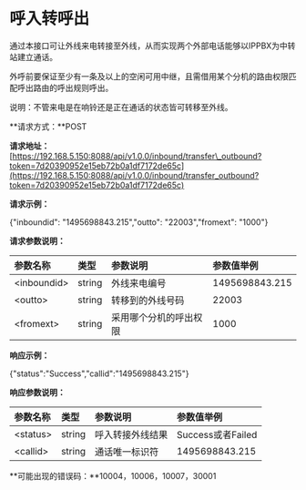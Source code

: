 # 呼入转呼出

通过本接口可让外线来电转接至外线，从而实现两个外部电话能够以IPPBX为中转站建立通话。

外呼前要保证至少有一条及以上的空闲可用中继，且需借用某个分机的路由权限匹配呼出路由的呼出规则呼出。

说明：不管来电是在响铃还是正在通话的状态皆可转移至外线。

**请求方式：**POST

**请求地址：**[https://192.168.5.150:8088/api/v1.0.0/inbound/transfer\_outbound?token=7d20390952e15eb72b0a1df7172de65c](https://192.168.5.150:8088/api/v1.0.0/inbound/transfer_outbound?token=7d20390952e15eb72b0a1df7172de65c)

**请求示例：**

{"inboundid": "1495698843.215","outto": "22003","fromext": "1000"}

**请求参数说明：**

| 参数名称 | 类型 | 参数说明 | 参数值举例 |
| :--- | :--- | :--- | :--- |
| &lt;inboundid&gt; | string | 外线来电编号 | 1495698843.215 |
| &lt;outto&gt; | string | 转移到的外线号码 | 22003 |
| &lt;fromext&gt; | string | 采用哪个分机的呼出权限 | 1000 |

**响应示例：**

{"status":"Success","callid":"1495698843.215"}

**响应参数说明：**

| 参数名称 | 类型 | 参数说明 | 参数值举例 |
| :--- | :--- | :--- | :--- |
| &lt;status&gt; | string | 呼入转接外线结果 | Success或者Failed |
| &lt;callid&gt; | string | 通话唯一标识符 | 1495698843.215 |

**可能出现的错误码：**10004，10006，10007，30001

